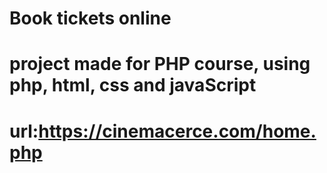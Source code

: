 # Book tickets online
# project made for PHP course, using php, html, css and javaScript
# url:https://cinemacerce.com/home.php
